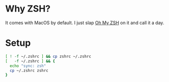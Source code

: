 # Why ZSH?

It comes with MacOS by default. I just slap [Oh My ZSH](https://ohmyz.sh) on it
and call it a day.


# Setup

```sh
[ ! -f ~/.zshrc ] && cp zshrc ~/.zshrc
[   -f ~/.zshrc ] && {
  echo "sync: zsh"
  cp ~/.zshrc zshrc
}
```
